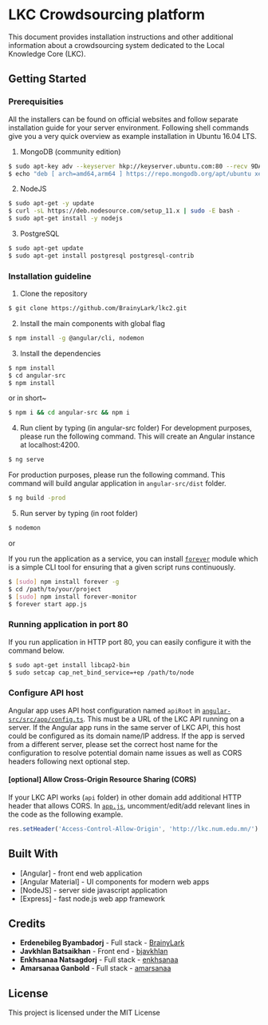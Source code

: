 # LKC Crowdsourcing platform

This document provides installation instructions and other additional information about a crowdsourcing system dedicated to the Local Knowledge Core (LKC). 

## Getting Started

### Prerequisities

All the installers can be found on official websites and follow separate installation guide for your server environment. Following shell commands give you a very quick overview as example installation in Ubuntu 16.04 LTS.

1. MongoDB (community edition)
```sh
$ sudo apt-key adv --keyserver hkp://keyserver.ubuntu.com:80 --recv 9DA31620334BD75D9DCB49F368818C72E52529D4
$ echo "deb [ arch=amd64,arm64 ] https://repo.mongodb.org/apt/ubuntu xenial/mongodb-org/4.0 multiverse" | sudo tee /etc/apt/sources.list.d/mongodb-org-4.0.list
```

2. NodeJS

```sh
$ sudo apt-get -y update
$ curl -sL https://deb.nodesource.com/setup_11.x | sudo -E bash -
$ sudo apt-get install -y nodejs
```

3. PostgreSQL
```sh
$ sudo apt-get update
$ sudo apt-get install postgresql postgresql-contrib
```

### Installation guideline

1. Clone the repository
```sh
$ git clone https://github.com/BrainyLark/lkc2.git
```

2. Install the main components with global flag
```sh
$ npm install -g @angular/cli, nodemon
```

3. Install the dependencies

```sh
$ npm install
$ cd angular-src
$ npm install
```

or in short~
```sh
$ npm i && cd angular-src && npm i
```

4. Run client by typing (in angular-src folder)
For development purposes, please run the following command. This will create an Angular instance at localhost:4200.
```sh
$ ng serve
```
For production purposes, please run the following command. This command will build angular application in `angular-src/dist` folder.
```sh
$ ng build -prod
```

5. Run server by typing (in root folder)
```sh
$ nodemon
```
or 

If you run the application as a service, you can install [`forever`](https://www.npmjs.com/package/forever) module which is a simple CLI tool for ensuring that a given script runs continuously. 
```sh
$ [sudo] npm install forever -g
$ cd /path/to/your/project
$ [sudo] npm install forever-monitor
$ forever start app.js
```

### Running application in port 80
If you run application in HTTP port 80, you can easily configure it with the command below.
```sh
$ sudo apt-get install libcap2-bin
$ sudo setcap cap_net_bind_service=+ep /path/to/node
```

### Configure API host
Angular app uses API host configuration named `apiRoot` in [`angular-src/src/app/config.ts`](angular-src/src/app/config.ts). This must be a URL of the LKC API running on a server. If the Angular app runs in the same server of LKC API, this host could be configured as its domain name/IP address. If the app is served from a different server, please set the correct host name for the configuration to resolve potential domain name issues as well as CORS headers following next optional step.

#### [optional] Allow Cross-Origin Resource Sharing (CORS)
If your LKC API works (`api` folder) in other domain add additional HTTP header that allows CORS. In [`app.js`](app.js), uncomment/edit/add relevant lines in the code as the following example.
```javascript
res.setHeader('Access-Control-Allow-Origin', 'http://lkc.num.edu.mn/')
```

## Built With

* [Angular] - front end web application
* [Angular Material] - UI components for modern web apps
* [NodeJS] - server side javascript application
* [Express] - fast node.js web app framework


## Credits

* **Erdenebileg Byambadorj** - Full stack - [BrainyLark](https://github.com/BrainyLark)
* **Javkhlan Batsaikhan** - Front end - [bjavkhlan](https://github.com/bjavkhlan)
* **Enkhsanaa Natsagdorj** - Full stack - [enkhsanaa](https://github.com/enkhsanaa)
* **Amarsanaa Ganbold** - Full stack - [amarsanaa](https://github.com/amarsanaag)


## License

This project is licensed under the MIT License
